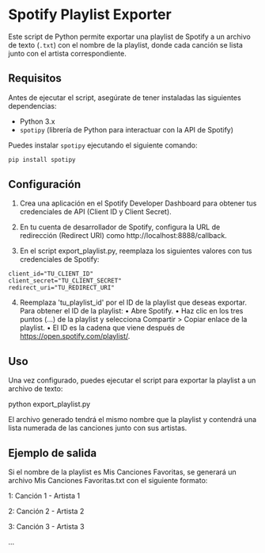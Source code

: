 # Spotify Playlist Exporter

Este script de Python permite exportar una playlist de Spotify a un archivo de texto (`.txt`) con el nombre de la playlist, donde cada canción se lista junto con el artista correspondiente.

## Requisitos

Antes de ejecutar el script, asegúrate de tener instaladas las siguientes dependencias:

- Python 3.x
- `spotipy` (librería de Python para interactuar con la API de Spotify)

Puedes instalar `spotipy` ejecutando el siguiente comando:

```bash
pip install spotipy
```
## Configuración

  1.	Crea una aplicación en el Spotify Developer Dashboard para obtener tus credenciales de API (Client ID y Client Secret).
     
  2.	En tu cuenta de desarrollador de Spotify, configura la URL de redirección (Redirect URI) como http://localhost:8888/callback.
	
  3.	En el script export_playlist.py, reemplaza los siguientes valores con tus credenciales de Spotify:

    client_id="TU_CLIENT_ID"
    client_secret="TU_CLIENT_SECRET"
    redirect_uri="TU_REDIRECT_URI"

  4.	Reemplaza 'tu_playlist_id' por el ID de la playlist que deseas exportar. Para obtener el ID de la playlist:
	•	Abre Spotify.
	•	Haz clic en los tres puntos (...) de la playlist y selecciona Compartir > Copiar enlace de la playlist.
	•	El ID es la cadena que viene después de https://open.spotify.com/playlist/.

## Uso

Una vez configurado, puedes ejecutar el script para exportar la playlist a un archivo de texto:

python export_playlist.py

El archivo generado tendrá el mismo nombre que la playlist y contendrá una lista numerada de las canciones junto con sus artistas.

## Ejemplo de salida

Si el nombre de la playlist es Mis Canciones Favoritas, se generará un archivo Mis Canciones Favoritas.txt con el siguiente formato:

1: Canción 1 - Artista 1

2: Canción 2 - Artista 2

3: Canción 3 - Artista 3

...
